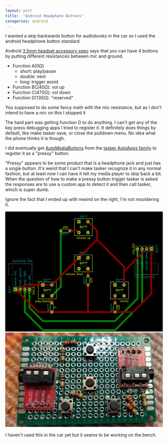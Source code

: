 ```yaml
---
layout: post
title:  "Android Headphone Buttons"
categories: android
---
```


I wanted a skip backwards button for audiobooks in the car so I used the android headphone button standard.

<!--excerpt-->

Android [3.5mm headset accessory spec](https://source.android.com/devices/accessories/headset/plug-headset-spec)
says that you can have 4 buttons by putting different resistances between mic and ground.
* Function A(0Ω)
  * short: play/pause
  * double: next
  * long: trigger assist
* Function B(240Ω): vol up
* Function C(470Ω): vol down
* Function D(135Ω): "reserved"

You supposed to do some fancy math with the mic resistance, but as I don't intend to have a mic on this I skipped it


The hard part was getting function D to do anything.
I can't get any of the key press debugging apps I tried to register it.
It definitely does things by default, like make tasker save, or close the pulldown menu.
No idea what the phone thinks it is though.

I did eventually get [AutoMediaButtons](https://play.google.com/store/apps/details?id=com.joaomgcd.automediabuttons&hl=en_US&gl=US)
from the [tasker AutoApps family](https://joaoapps.com/) to register it as a "pressy" button.

"Pressy" appears to be some product that is a headphone jack and just has a
single button.
It's weird that I can't make tasker recognize it in any normal
fashion, but at least now I can have it tell my media player to skip back a
bit.
When the question of how to make a pressy button trigger tasker is asked
the responses are to use a custom app to detect it and then call tasker, which
is super dumb.


Ignore the fact that I ended up with rewind on the right, I'm not resoldering it.

<a href="/images/android-headphone-buttons/schematic.png"><img src="/images/android-headphone-buttons/schematic.png" title='"schematic"'></a>
<a href="/images/android-headphone-buttons/actual.jpg"><img src="/images/android-headphone-buttons/actual.jpg" title="final result"></a>

I haven't used this in the car yet but it seems to be working on the bench.
